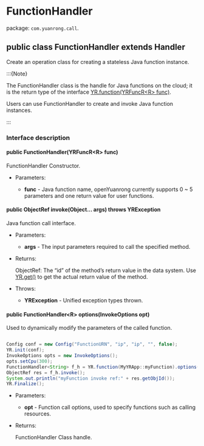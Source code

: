 # FunctionHandler

package: `com.yuanrong.call`.

## public class FunctionHandler<R> extends Handler

Create an operation class for creating a stateless Java function instance.

:::{Note}

The FunctionHandler class is the handle for Java functions on the cloud; it is the return type of the interface [YR.function(YRFuncR&lt;R&gt; func)](function.md).

Users can use FunctionHandler to create and invoke Java function instances.

:::

### Interface description

#### public FunctionHandler(YRFuncR&lt;R&gt; func)

FunctionHandler Constructor.

- Parameters:

   - **func** - Java function name, openYuanrong currently supports 0 ~ 5 parameters and one return value for user functions.

#### public ObjectRef invoke(Object... args) throws YRException

Java function call interface.

- Parameters:

   - **args** - The input parameters required to call the specified method.

- Returns:

    ObjectRef: The “id” of the method’s return value in the data system. Use [YR.get()](get.md) to get the actual return value of the method.

- Throws:

   - **YRException** - Unified exception types thrown.

#### public FunctionHandler&lt;R&gt; options(InvokeOptions opt)

Used to dynamically modify the parameters of the called function.

```java

Config conf = new Config("FunctionURN", "ip", "ip", "", false);
YR.init(conf);
InvokeOptions opts = new InvokeOptions();
opts.setCpu(300);
FunctionHandler<String> f_h = YR.function(MyYRApp::myFunction).options(opts);
ObjectRef res = f_h.invoke();
System.out.println("myFunction invoke ref:" + res.getObjId());
YR.Finalize();
```

- Parameters:

   - **opt** - Function call options, used to specify functions such as calling resources.

- Returns:

    FunctionHandler Class handle.
